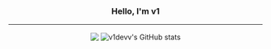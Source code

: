 <center> <h3> Hello, I'm v1 </h3>
  <hr>
  <img align="center" src="https://github-readme-stats.vercel.app/api?username=v1devv&show_icons=true&line_height=27&include_all_commits=true&count_private=true" />
  <img align="center" src="https://github-readme-stats.vercel.app/api/top-langs/?username=v1devv&exclude_repo=RBLXHUB,v1devv,NHSE-VillagerDB" alt="v1devv's GitHub stats" />
  <center>
